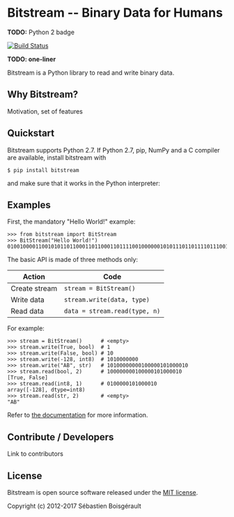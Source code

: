 # Bitstream -- Binary Data for Humans

**TODO:** Python 2 badge

[![Build Status](https://travis-ci.org/boisgera/bitstream.svg?branch=master)](https://travis-ci.org/boisgera/bitstream)

**TODO: one-liner**

Bitstream is a Python library to read and write binary data.

Why Bitstream?
--------------------------------------------------------------------------------

Motivation, set of features


Quickstart
--------------------------------------------------------------------------------

Bitstream supports Python 2.7.
If Python 2.7, pip, NumPy and a C compiler 
are available, install bitstream with

    $ pip install bitstream

[pip]: https://packaging.python.org/tutorials/installing-packages/#install-pip-setuptools-and-wheel

and make sure that it works in the Python interpreter:

Examples
--------------------------------------------------------------------------------

First, the mandatory "Hello World!" example:

    >>> from bitstream import BitStream
    >>> BitStream("Hello World!")
    010010000110010101101100011011000110111100100000010101110110111101110010011011000110010000100001

The basic API is made of three methods only:

| Action        | Code                          |
|---------------|-------------------------------|
| Create stream | `stream = BitStream()`        |
| Write data    | `stream.write(data, type)`    |
| Read data     | `data = stream.read(type, n)` |

For example:

    >>> stream = BitStream()      # <empty>
    >>> stream.write(True, bool)  # 1
    >>> stream.write(False, bool) # 10
    >>> stream.write(-128, int8)  # 1010000000
    >>> stream.write("AB", str)   # 10100000000100000101000010
    >>> stream.read(bool, 2)      # 100000000100000101000010
    [True, False]
    >>> stream.read(int8, 1)      # 0100000101000010
    array([-128], dtype=int8)
    >>> stream.read(str, 2)       # <empty>
    "AB"

Refer to [the documentation](http://boisgera.github.io/bitstream/) for more
information.


Contribute / Developers
--------------------------------------------------------------------------------

Link to contributors

License
--------------------------------------------------------------------------------

Bitstream is open source software released under the [MIT license](LICENSE.txt).

Copyright (c) 2012-2017 Sébastien Boisgérault


